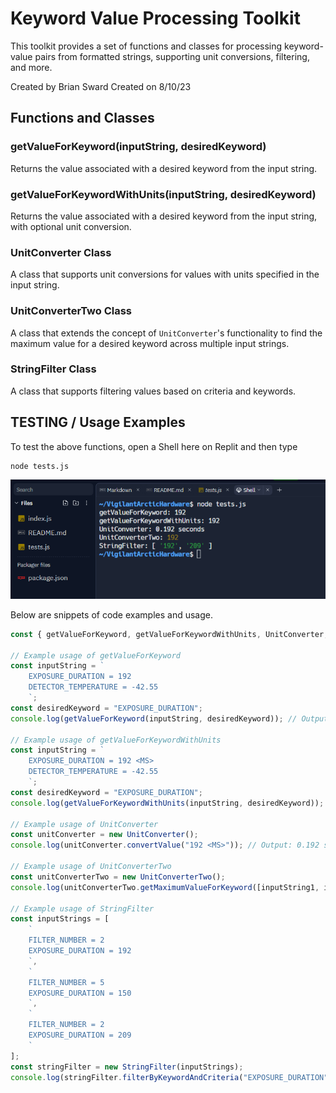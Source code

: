 # Keyword Value Processing Toolkit

This toolkit provides a set of functions and classes for processing keyword-value pairs from formatted strings, supporting unit conversions, filtering, and more.

Created by Brian Sward
Created on 8/10/23

## Functions and Classes

### getValueForKeyword(inputString, desiredKeyword)
Returns the value associated with a desired keyword from the input string.

### getValueForKeywordWithUnits(inputString, desiredKeyword)
Returns the value associated with a desired keyword from the input string, with optional unit conversion.

### UnitConverter Class
A class that supports unit conversions for values with units specified in the input string.

### UnitConverterTwo Class
A class that extends the concept of `UnitConverter`'s functionality to find the maximum value for a desired keyword across multiple input strings.

### StringFilter Class
A class that supports filtering values based on criteria and keywords.

## TESTING / Usage Examples

To test the above functions, open a Shell here on Replit and then type

    node tests.js


![Tests Output](testsWorkingPic.png)

Below are snippets of code examples and usage.

```javascript
const { getValueForKeyword, getValueForKeywordWithUnits, UnitConverter, UnitConverterTwo, StringFilter } = require('./index');

// Example usage of getValueForKeyword
const inputString = `
    EXPOSURE_DURATION = 192
    DETECTOR_TEMPERATURE = -42.55
    `;
const desiredKeyword = "EXPOSURE_DURATION";
console.log(getValueForKeyword(inputString, desiredKeyword)); // Output: 192

// Example usage of getValueForKeywordWithUnits
const inputString = `
    EXPOSURE_DURATION = 192 <MS>
    DETECTOR_TEMPERATURE = -42.55
    `;
const desiredKeyword = "EXPOSURE_DURATION";
console.log(getValueForKeywordWithUnits(inputString, desiredKeyword)); // Output: 0.192 seconds

// Example usage of UnitConverter
const unitConverter = new UnitConverter();
console.log(unitConverter.convertValue("192 <MS>")); // Output: 0.192 seconds

// Example usage of UnitConverterTwo
const unitConverterTwo = new UnitConverterTwo();
console.log(unitConverterTwo.getMaximumValueForKeyword([inputString1, inputString2], "EXPOSURE_DURATION")); // Output: 0.192 seconds

// Example usage of StringFilter
const inputStrings = [
    `
    FILTER_NUMBER = 2
    EXPOSURE_DURATION = 192
    `,
    `
    FILTER_NUMBER = 5
    EXPOSURE_DURATION = 150
    `,
    `
    FILTER_NUMBER = 2
    EXPOSURE_DURATION = 209
    `
];
const stringFilter = new StringFilter(inputStrings);
console.log(stringFilter.filterByKeywordAndCriteria("EXPOSURE_DURATION", "FILTER_NUMBER", "2")); // Output: [192, 209]
